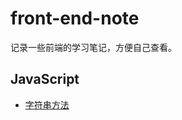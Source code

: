 <!--
 * @Author: your name
 * @Date: 2021-03-20 10:48:05
 * @LastEditTime: 2021-03-20 10:53:32
 * @LastEditors: Please set LastEditors
 * @Description: In User Settings Edit
 * @FilePath: /front-end-note/README.md
-->
# front-end-note
记录一些前端的学习笔记，方便自己查看。

## JavaScript
* [字符串方法](https://github.com/rongwei-alisa/front-end-note/blob/master/JavaScript/JS%E5%9F%BA%E7%A1%80/String.md)